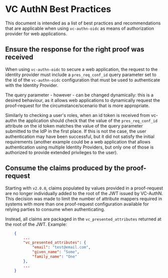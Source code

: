 # VC AuthN Best Practices

This document is intended as a list of best practices and recommendations that are applicable when using `vc-authn-oidc` as means of authorization provider for web applications.

## Ensure the response for the right proof was received

When using `vc-authn-oidc` to secure a web application, the request to the identity provider must include a `pres_req_conf_id` query parameter set to the id of the `vc-authn-oidc` configuration that must be used to authenticate with the Identity Provider.

The query parameter - however - can be changed dynamically: this is a desired behaviour, as it allows web applications to dynamically request the proof-request for the circumstance/scenario that is more appropriate.

Similarly to checking a user's roles, when an id token is received from vc-authn the application should check that the value of the `pres_req_conf_id` attribute on the id token matches the value of the query parameter submitted to the IdP in the first place. If this is not the case, the user authentication may have been successful, but it did not satisfy the initial requirements (another example could be a web application that allows authentication using multiple Identity Providers, but only one of those is authorized to provide extended privileges to the user).

## Consume the claims produced by the proof-request

Starting with `v2.0.0`, claims populated by values provided in a proof-request are no longer individually added to the root of the JWT issued by VC-AuthN. This decision was made to limit the number of attribute mappers required in systems with more than one proof-request configuration available for relying parties to consume when authenticating.

Instead, all claims are packaged in the `vc_presented_attributes` returned at the root of the JWT. Example:

```json
    {
        ...
        "vc_presented_attributes": {
            "email": "test@email.com",
            "given_name": "Some",
            "family_name": "One"
        },
        ...
    }
```
